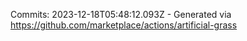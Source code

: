 Commits: 2023-12-18T05:48:12.093Z - Generated via https://github.com/marketplace/actions/artificial-grass
<br>
